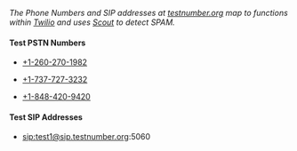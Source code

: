 *The Phone Numbers and SIP addresses at [testnumber.org](http://testnumber.org) map to functions within [Twilio](http://twilio.com) and uses [Scout](http://scout.tel) to detect SPAM.*

#### Test PSTN Numbers

* <a href="tel:+12602701982">+1-260-270-1982</a>

* <a href="tel:+17377273232">+1-737-727-3232</a>

* <a href="tel:+18484209420">+1-848-420-9420</a>

#### Test SIP Addresses

* <a href="sip:test1@sip.testnumber.org:5060">sip:test1@sip.testnumber.org:5060</a>
